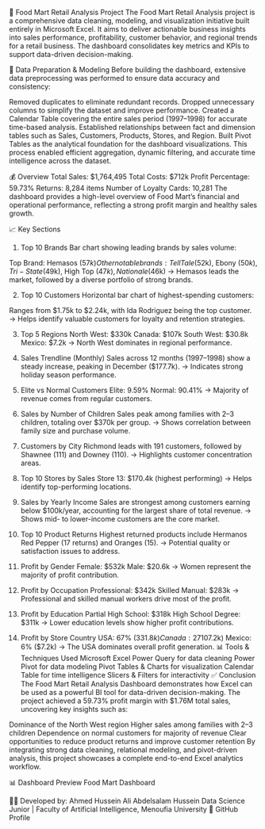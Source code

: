 🛒 Food Mart Retail Analysis Project
The Food Mart Retail Analysis project is a comprehensive data cleaning, modeling, and visualization initiative built entirely in Microsoft Excel.
It aims to deliver actionable business insights into sales performance, profitability, customer behavior, and regional trends for a retail business.
The dashboard consolidates key metrics and KPIs to support data-driven decision-making.

🧹 Data Preparation & Modeling
Before building the dashboard, extensive data preprocessing was performed to ensure data accuracy and consistency:

Removed duplicates to eliminate redundant records.
Dropped unnecessary columns to simplify the dataset and improve performance.
Created a Calendar Table covering the entire sales period (1997–1998) for accurate time-based analysis.
Established relationships between fact and dimension tables such as Sales, Customers, Products, Stores, and Region.
Built Pivot Tables as the analytical foundation for the dashboard visualizations.
This process enabled efficient aggregation, dynamic filtering, and accurate time intelligence across the dataset.

💰 Overview
Total Sales: $1,764,495
Total Costs: $712k
Profit Percentage: 59.73%
Returns: 8,284 items
Number of Loyalty Cards: 10,281
The dashboard provides a high-level overview of Food Mart’s financial and operational performance, reflecting a strong profit margin and healthy sales growth.

📈 Key Sections
1. Top 10 Brands
Bar chart showing leading brands by sales volume:

Top Brand: Hemasos ($57k)
Other notable brands: Tell Tale ($52k), Ebony ($50k), Tri-State ($49k), High Top ($47k), Nationale ($46k)
→ Hemasos leads the market, followed by a diverse portfolio of strong brands.

2. Top 10 Customers
Horizontal bar chart of highest-spending customers:

Ranges from $1.75k to $2.24k, with Ida Rodriguez being the top customer.
→ Helps identify valuable customers for loyalty and retention strategies.

3. Top 5 Regions
North West: $330k
Canada: $107k
South West: $30.8k
Mexico: $7.2k
→ North West dominates in regional performance.

4. Sales Trendline (Monthly)
Sales across 12 months (1997–1998) show a steady increase, peaking in December ($177.7k).
→ Indicates strong holiday season performance.

5. Elite vs Normal Customers
Elite: 9.59%
Normal: 90.41%
→ Majority of revenue comes from regular customers.

6. Sales by Number of Children
Sales peak among families with 2–3 children, totaling over $370k per group.
→ Shows correlation between family size and purchase volume.

7. Customers by City
Richmond leads with 191 customers, followed by Shawnee (111) and Downey (110).
→ Highlights customer concentration areas.

8. Top 10 Stores by Sales
Store 13: $170.4k (highest performing)
→ Helps identify top-performing locations.
9. Sales by Yearly Income
Sales are strongest among customers earning below $100k/year, accounting for the largest share of total revenue.
→ Shows mid- to lower-income customers are the core market.

10. Top 10 Product Returns
Highest returned products include Hermanos Red Pepper (17 returns) and Oranges (15).
→ Potential quality or satisfaction issues to address.

11. Profit by Gender
Female: $532k
Male: $20.6k
→ Women represent the majority of profit contribution.
12. Profit by Occupation
Professional: $342k
Skilled Manual: $283k
→ Professional and skilled manual workers drive most of the profit.
13. Profit by Education
Partial High School: $318k
High School Degree: $311k
→ Lower education levels show higher profit contributions.
14. Profit by Store Country
USA: 67% ($331.8k)
Canada: 27% ($107.2k)
Mexico: 6% ($7.2k)
→ The USA dominates overall profit generation.
📊 Tools & Techniques Used
Microsoft Excel
Power Query for data cleaning
Power Pivot for data modeling
Pivot Tables & Charts for visualization
Calendar Table for time intelligence
Slicers & Filters for interactivity
✅ Conclusion
The Food Mart Retail Analysis Dashboard demonstrates how Excel can be used as a powerful BI tool for data-driven decision-making.
The project achieved a 59.73% profit margin with $1.76M total sales, uncovering key insights such as:

Dominance of the North West region
Higher sales among families with 2–3 children
Dependence on normal customers for majority of revenue
Clear opportunities to reduce product returns and improve customer retention
By integrating strong data cleaning, relational modeling, and pivot-driven analysis, this project showcases a complete end-to-end Excel analytics workflow.

📊 Dashboard Preview
Food Mart Dashboard

👨‍💻 Developed by:
Ahmed Hussein Ali Abdelsalam Hussein
Data Science Junior | Faculty of Artificial Intelligence, Menoufia University
📧 GitHub Profile
